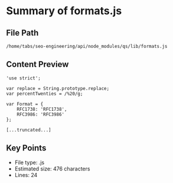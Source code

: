 # Summary of formats.js
  
## File Path
`/home/tabs/seo-engineering/api/node_modules/qs/lib/formats.js`

## Content Preview
```
'use strict';

var replace = String.prototype.replace;
var percentTwenties = /%20/g;

var Format = {
    RFC1738: 'RFC1738',
    RFC3986: 'RFC3986'
};

[...truncated...]
```

## Key Points
- File type: .js
- Estimated size: 476 characters
- Lines: 24
